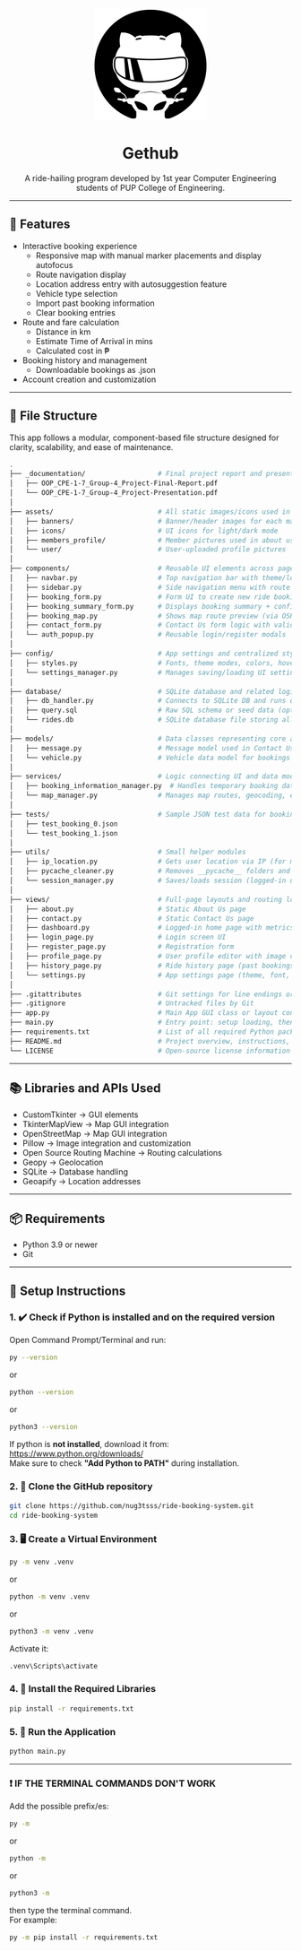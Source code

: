 <p align="center">
  <picture>
    <source srcset="assets/icons/logo-dark--transparent.png" media="(prefers-color-scheme: dark)">
    <img src="assets/icons/logo-light--transparent.png" alt="My Image" width="200">
  </picture>
</p>

<h1 align="center">Gethub</h1>
<p align="center">
  A ride-hailing program developed by 1st year Computer Engineering students of PUP College of Engineering.
</p>

---

## 🔭 Features

- Interactive booking experience
  - Responsive map with manual marker placements and display autofocus
  - Route navigation display
  - Location address entry with autosuggestion feature
  - Vehicle type selection
  - Import past booking information
  - Clear booking entries
- Route and fare calculation
  - Distance in km
  - Estimate Time of Arrival in mins
  - Calculated cost in ₱
- Booking history and management
  - Downloadable bookings as .json
- Account creation and customization

---

## 🔭 File Structure

This app follows a modular, component-based file structure designed for clarity, scalability, and ease of maintenance. 

```bash
.
├── _documentation/                  # Final project report and presentation
│   ├── OOP_CPE-1-7_Group-4_Project-Final-Report.pdf
│   └── OOP_CPE-1-7_Group-4_Project-Presentation.pdf
│
├── assets/                          # All static images/icons used in the app
│   ├── banners/                     # Banner/header images for each main page
│   ├── icons/                       # UI icons for light/dark mode
│   ├── members_profile/             # Member pictures used in about us page
│   └── user/                        # User-uploaded profile pictures
│
├── components/                      # Reusable UI elements across pages
│   ├── navbar.py                    # Top navigation bar with theme/login buttons
│   ├── sidebar.py                   # Side navigation menu with route buttons
│   ├── booking_form.py              # Form UI to create new ride bookings
│   ├── booking_summary_form.py      # Displays booking summary + confirm button
│   ├── booking_map.py               # Shows map route preview (via OSRM)
│   ├── contact_form.py              # Contact Us form logic with validation
│   └── auth_popup.py                # Reusable login/register modals
│
├── config/                          # App settings and centralized style configs
│   ├── styles.py                    # Fonts, theme modes, colors, hover effects
│   └── settings_manager.py          # Manages saving/loading UI settings
│
├── database/                        # SQLite database and related logic
│   ├── db_handler.py                # Connects to SQLite DB and runs queries
│   ├── query.sql                    # Raw SQL schema or seed data (optional)
│   └── rides.db                     # SQLite database file storing all records
│
├── models/                          # Data classes representing core app entities
│   ├── message.py                   # Message model used in Contact Us page
│   └── vehicle.py                   # Vehicle data model for bookings
│
├── services/                        # Logic connecting UI and data models
│   ├── booking_information_manager.py  # Handles temporary booking data across pages
│   └── map_manager.py               # Manages map routes, geocoding, etc.
│
├── tests/                           # Sample JSON test data for booking scenarios
│   ├── test_booking_0.json
│   └── test_booking_1.json
│
├── utils/                           # Small helper modules
│   ├── ip_location.py               # Gets user location via IP (for maps)
│   ├── pycache_cleaner.py           # Removes __pycache__ folders and .pyc files
│   └── session_manager.py           # Saves/loads session (logged-in user)
│
├── views/                           # Full-page layouts and routing logic
│   ├── about.py                     # Static About Us page
│   ├── contact.py                   # Static Contact Us page
│   ├── dashboard.py                 # Logged-in home page with metrics/cards
│   ├── login_page.py                # Login screen UI
│   ├── register_page.py             # Registration form
│   ├── profile_page.py              # User profile editor with image cropping
│   ├── history_page.py              # Ride history page (past bookings)
│   └── settings.py                  # App settings page (theme, font, etc.)
│
├── .gitattributes                   # Git settings for line endings or diffing
├── .gitignore                       # Untracked files by Git
├── app.py                           # Main App GUI class or layout controller
├── main.py                          # Entry point: setup loading, then start app
├── requirements.txt                 # List of all required Python packages
├── README.md                        # Project overview, instructions, credits
└── LICENSE                          # Open-source license information
```

---

## 📚 Libraries and APIs Used

- CustomTkinter -> GUI elements
- TkinterMapView -> Map GUI integration
- OpenStreetMap -> Map GUI integration
- Pillow -> Image integration and customization
- Open Source Routing Machine -> Routing calculations
- Geopy -> Geolocation
- SQLite -> Database handling
- Geoapify -> Location addresses

---

## 📦 Requirements

- Python 3.9 or newer
- Git

---

## 🧰 Setup Instructions

### 1. ✔️ Check if Python is installed and on the required version

Open Command Prompt/Terminal and run:

```bash
py --version
```
or
```bash
python --version
```
or
```bash
python3 --version
```

If python is **not installed**, download it from:  
https://www.python.org/downloads/  
Make sure to check **"Add Python to PATH"** during installation.  

### 2. 📂 Clone the GitHub repository

```bash
git clone https://github.com/nug3tsss/ride-booking-system.git
cd ride-booking-system
```

### 3. 🖥️ Create a Virtual Environment

```bash
py -m venv .venv
```
or
```bash
python -m venv .venv
```
or
```bash
python3 -m venv .venv
```

Activate it:
```bash
.venv\Scripts\activate
```

### 4. 📃 Install the Required Libraries

```bash
pip install -r requirements.txt
```

### 5. 🏃 Run the Application

```bash
python main.py
```

---

### ❗ IF THE TERMINAL COMMANDS DON'T WORK
Add the possible prefix/es:

```bash
py -m
```
or
```bash
python -m
```
or
```bash
python3 -m
```

then type the terminal command.  
For example:

```bash
py -m pip install -r requirements.txt
```
